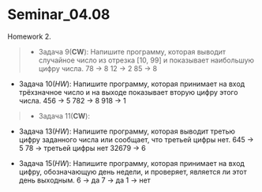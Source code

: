 # Seminar_04.08
Homework 2.

> * Задача 9(**CW**): Напишите программу, которая выводит случайное число из отрезка [10, 99] и показывает наибольшую цифру числа.
78 -> 8
12 -> 2
85 -> 8

* Задача 10(*HW*): Напишите программу, которая принимает на вход трёхзначное число и на выходе показывает вторую цифру этого числа.
456 -> 5
782 -> 8
918 -> 1

> * Задача 11(**CW**):
 
* Задача 13(*HW*): Напишите программу, которая выводит третью цифру заданного числа или сообщает, что третьей цифры нет.
645 -> 5
78 -> третьей цифры нет
32679 -> 6

* Задача 15(*HW*): Напишите программу, которая принимает на вход цифру, обозначающую день недели, и проверяет, является ли этот день выходным.
6 -> да
7 -> да
1 -> нет